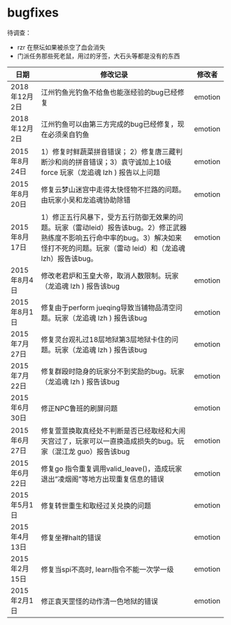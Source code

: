 # bugfixes

待调查：
* rzr 在祭坛如果被杀空了血会消失
* 门派任务那些死老鼠，用过的牙签，大石头等都是没有的东西


| 日期 | 修改记录 | 修改者 |
| --- | --- | --- |
| 2018年12月2日 | 江州钓鱼光钓鱼不给鱼也能涨经验的bug已经修复 | emotion |
| 2018年12月2日 | 江州钓鱼可以由第三方完成的bug已经修复，现在必须亲自钓鱼 | emotion |
| 2015年8月24日 | 1）修复时鲜蔬菜拼音错误； 2）修复唐三藏判断沙和尚的拼音错误；3）袁守诚加上10级force 玩家（龙追魂 lzh ) 报告以上问题 | emotion |
| 2015年8月20日 | 修复云梦山迷宫中走得太快怪物不拦路的问题。由玩家小吴和龙追魂协助除错 | emotion |
| 2015年8月17日 | 1）修正五行风暴下，受方五行防御无效果的问题。玩家（雷动leid）报告该bug。2）修正武器熟练度不影响五行命中率的bug。3）解决如来怪打不死的问题。玩家（雷动 leid）和（龙追魂 lzh）报告该bug。 | emotion |
| 2015年8月4日 | 修改老君炉和玉皇大帝，取消人数限制。玩家（龙追魂 lzh ) 报告该bug | emotion |
| 2015年8月1日 | 修复由于perform jueqing导致当铺物品清空问题。玩家（龙追魂 lzh ) 报告该bug | emotion |
| 2015年7月27日 | 修复灵台观礼过18层地狱第3层地狱卡住的问题。玩家（龙追魂 lzh ) 报告该bug | emotion |
| 2015年7月22日 | 修复群殴时隐身的玩家分不到奖励的bug。玩家（龙追魂 lzh ) 报告该bug | emotion |
| 2015年6月30日 | 修正NPC鲁班的刷屏问题 | emotion |
| 2015年6月27日 | 修复萱萱换取真经处不判断是否已经取经和大闹天宫过了，玩家可以一直换造成损失的bug。玩家（混江龙 guo）报告该bug | emotion |
| 2015年6月22日 | 修复go 指令重复调用valid_leave()，造成玩家退出”凌烟阁”等地方出现重复信息的错误 | emotion |
| 2015年5月1日 | 修复转世重生和取经过关兑换的问题 | emotion |
| 2015年4月13日 | 修复坐禅halt的错误 | emotion |
| 2015年2月15日 | 修复当spi不高时, learn指令不能一次学一级 | emotion |
| 2015年2月1日 | 修正袁天罡怪的动作清一色地狱的错误 | emotion |
